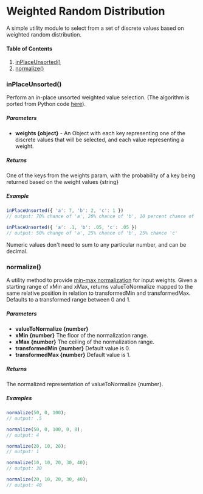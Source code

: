 

# Weighted Random Distribution
A simple utility module to select from a set of discrete values based on weighted random distribution.

#### Table of Contents
1. [inPlaceUnsorted()](#inPlaceUnsorted)
2. [normalize()](#normalize)

### inPlaceUnsorted()

Perform an in-place unsorted weighted value selection. (The algorithm is ported from Python code [here](https://www.electricmonk.nl/log/2009/12/23/weighted-random-distribution/)).

##### Parameters

* **weights {object}** - An Object with each key representing one of the discrete values that will be selected, and each value representing a weight.

##### Returns
One of the keys from the weights param, with the probability of a key being returned based on the weight values {string}

##### Example
```javascript
inPlaceUnsorted({ 'a': 7, 'b': 2, 'c': 1 })
// output: 70% chance of 'a', 20% chance of 'b', 10 percent chance of 'c'

inPlaceUnsorted({ 'a': .1, 'b': .05, 'c': .05 })
// output: 50% change of 'a', 25% chance of 'b', 25% chance 'c'
```

Numeric values don't need to sum to any particular number, and can be decimal.

### normalize()

A utility method to provide [min-max normalization](https://en.wikipedia.org/wiki/Feature_scaling#Rescaling_(min-max_normalization)) for input weights. Given a starting range of xMin and xMax, returns valueToNormalize mapped to the same relative position in relation to transformedMin and transformedMax. Defaults to a transformed range between 0 and 1.

##### Parameters

 * **valueToNormalize {number}**
 * **xMin {number}** The floor of the normalization range.
 * **xMax {number}** The ceiling of the normalization range.
 * **transformedMin {number}** Default value is 0.
 * **transformedMax {number}** Default value is 1.

##### Returns
The normalized representation of valueToNormalize {number}.

##### Examples
```javascript
normalize(50, 0, 100);
// output: .5

normalize(50, 0, 100, 0, 8);
// output: 4

normalize(20, 10, 20);
// output: 1

normalize(10, 10, 20, 30, 40);
// output: 30

normalize(20, 10, 20, 30, 40);
// output: 40
```
